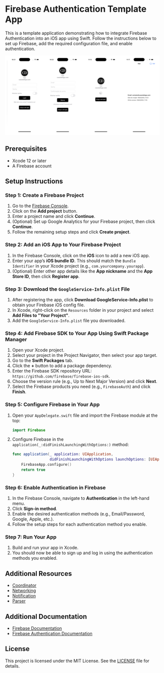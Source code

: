 # Firebase Authentication Template App

This is a template application demonstrating how to integrate Firebase Authentication into an iOS app using Swift. Follow the instructions below to set up Firebase, add the required configuration file, and enable authentication.

![Screenshots](.github/assets/app-screenshot.png)

## Prerequisites

- Xcode 12 or later
- A Firebase account

## Setup Instructions

### Step 1: Create a Firebase Project

1. Go to the [Firebase Console](https://console.firebase.google.com/).
2. Click on the **Add project** button.
3. Enter a project name and click **Continue**.
4. (Optional) Set up Google Analytics for your Firebase project, then click **Continue**.
5. Follow the remaining setup steps and click **Create project**.

### Step 2: Add an iOS App to Your Firebase Project

1. In the Firebase Console, click on the **iOS** icon to add a new iOS app.
2. Enter your app’s **iOS bundle ID**. This should match the `Bundle Identifier` in your Xcode project (e.g., `com.yourcompany.yourapp`).
3. (Optional) Enter other app details like the **App nickname** and the **App Store ID**, then click **Register app**.

### Step 3: Download the `GoogleService-Info.plist` File

1. After registering the app, click **Download GoogleService-Info.plist** to obtain your Firebase iOS config file.
2. In Xcode, right-click on the `Resources` folder in your project and select **Add Files to "Your Project"**.
3. Add the `GoogleService-Info.plist` file you downloaded.

### Step 4: Add Firebase SDK to Your App Using Swift Package Manager

1. Open your Xcode project.
2. Select your project in the Project Navigator, then select your app target.
3. Go to the **Swift Packages** tab.
4. Click the **+** button to add a package dependency.
5. Enter the Firebase SDK repository URL: `https://github.com/firebase/firebase-ios-sdk`.
6. Choose the version rule (e.g., Up to Next Major Version) and click **Next**.
7. Select the Firebase products you need (e.g., `FirebaseAuth`) and click **Finish**.

### Step 5: Configure Firebase in Your App

1. Open your `AppDelegate.swift` file and import the Firebase module at the top:

    ```swift
    import Firebase
    ```

2. Configure Firebase in the `application(_:didFinishLaunchingWithOptions:)` method:

    ```swift
    func application(_ application: UIApplication,
                     didFinishLaunchingWithOptions launchOptions: [UIApplication.LaunchOptionsKey: Any]?) -> Bool {
        FirebaseApp.configure()
        return true
    }
    ```

### Step 6: Enable Authentication in Firebase

1. In the Firebase Console, navigate to **Authentication** in the left-hand menu.
2. Click **Sign-in method**.
3. Enable the desired authentication methods (e.g., Email/Password, Google, Apple, etc.).
4. Follow the setup steps for each authentication method you enable.

### Step 7: Run Your App

1. Build and run your app in Xcode.
2. You should now be able to sign up and log in using the authentication methods you enabled.

## Additional Resources
- [Coordinator](https://github.com/cassiodiego/coordinator)
- [Networking](https://github.com/cassiodiego/networking)
- [Notification](https://github.com/cassiodiego/notification)
- [Parser](https://github.com/cassiodiego/parser)

## Additional Documentation
- [Firebase Documentation](https://firebase.google.com/docs/ios/setup)
- [Firebase Authentication Documentation](https://firebase.google.com/docs/auth/ios/start)

## License

This project is licensed under the MIT License. See the [LICENSE](LICENSE) file for details.
